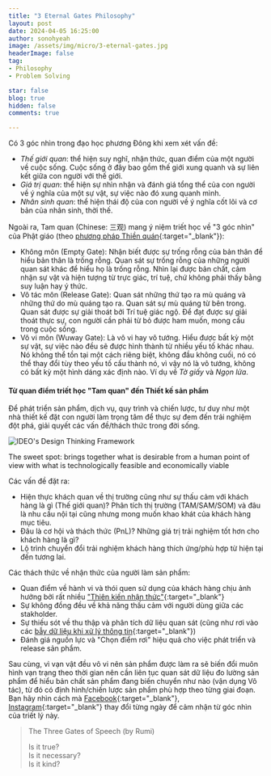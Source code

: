 ```yaml
---
title: "3 Eternal Gates Philosophy"
layout: post
date: 2024-04-05 16:25:00
author: sonohyeah
image: /assets/img/micro/3-eternal-gates.jpg
headerImage: false
tag:
- Philosophy
- Problem Solving

star: false
blog: true
hidden: false
comments: true

---
```

Có 3 góc nhìn trong đạo học phương Đông khi xem xét vấn đề:
- *Thế giới quan*: thể hiện suy nghĩ, nhận thức, quan điểm của một người về cuộc sống. Cuộc sống ở đây bao gồm thế giới xung quanh và sự liên kết giữa con người với thế giới.
- *Giá trị quan*: thể hiện sự nhìn nhận và đánh giá tổng thể của con người về ý nghĩa của một sự vật, sự việc nào đó xung quanh mình.
- *Nhân sinh quan*: thể hiện thái độ của con người về ý nghĩa cốt lõi và cơ bản của nhân sinh, thời thế.

Ngoài ra, Tam quan (Chinese: 三观) mang ý niệm triết học về "3 góc nhìn" của Phật giáo (theo [phương pháp Thiền quán](https://thuvienhoasen.org/a4716/tam-giai-thoat-mon){:target="_blank"}):	
- Không môn (Empty Gate): Nhận biết được sự trống rỗng của bản thân để hiểu bản thân là trống rỗng. Quan sát sự trống rỗng của những người quan sát khác để hiểu họ là trống rỗng. Nhìn lại được bản chất, cảm nhận sự vật và hiện tượng từ trực giác, trí tuệ, chứ không phải thấy bằng suy luận hay ý thức.
- Vô tác môn (Release Gate): Quan sát những thứ tạo ra mù quáng và những thứ do mù quáng tạo ra. Quan sát sự mù quáng từ bên trong. Quan sát được sự giải thoát bởi Trí tuệ giác ngộ. Để đạt được sự giải thoát thực sự, con người cần phải từ bỏ được ham muốn, mong cầu trong cuộc sống.
- Vô vi môn (Wuway Gate): Là vô vi hay vô tướng. Hiểu được bất kỳ một sự vật, sự việc nào đều sẽ được hình thành từ nhiều yếu tố khác nhau. Nó không thể tồn tại một cách riêng biệt, không đầu không cuối, nó có thể thay đổi tùy theo yếu tố cấu thành nó, vì vậy nó là vô tướng, không có bất kỳ một hình dáng xác định nào. Ví dụ về *Tờ giấy* và *Ngọn lửa*.

#### Từ quan điểm triết học "Tam quan" đến Thiết kế sản phẩm

Để phát triển sản phẩm, dịch vụ, quy trình và chiến lược, tư duy như một nhà thiết kế đặt con người làm trọng tâm để thực sự đem đến trải nghiệm đột phá, giải quyết các vấn đề/thách thức trong đời sống.

![IDEO's Design Thinking Framework](https://designthinking-ideo-com.s3.amazonaws.com/assets/images/DT-3-Design_Thinking.svg)
<figcaption>The sweet spot: brings together what is desirable from a human point of view with what is technologically feasible and economically viable</figcaption>

Các vấn đề đặt ra:
- Hiện thực khách quan về thị trường cũng như sự thấu cảm với khách hàng là gì (Thế giới quan)? Phân tích thị trường (TAM/SAM/SOM) và đâu là nhu cầu nội tại cũng nhưng mong muốn khao khát của khách hàng mục tiêu.
- Đâu là cơ hội và thách thức (PnL)? Những giá trị trải nghiệm tốt hơn cho khách hàng là gì?
- Lộ trình chuyển đổi trải nghiệm khách hàng thích ứng/phù hợp từ hiện tại đến tương lai.

Các thách thức về nhận thức của người làm sản phẩm:
- Quan điểm về hành vi và thói quen sử dụng của khách hàng chịu ảnh hưởng bởi rất nhiều ["Thiên kiến nhận thức"](https://uxplanet.org/top-10-cognitive-biases-in-product-design-00cc12703c02){:target="_blank"}
- Sự không đồng đều về khả năng thấu cảm với người dùng giữa các stakholder. 
- Sự thiếu sót về thu thập và phân tích dữ liệu quan sát (cũng như rơi vào các [bẫy dữ liệu khi xử lý thông tin](https://thebeautifultruth.org/world/what-is-data-bias/){:target="_blank"})
- Đánh giá nguồn lực và "Chọn điểm rơi" hiệu quả cho việc phát triển và release sản phẩm.

Sau cùng, vì vạn vật đều vô vi nên sản phẩm được làm ra sẽ biến đổi muôn hình vạn trạng theo thời gian nên cần liên tục quan sát dữ liệu đo lường sản phẩm để hiểu bản chất sản phẩm đang biến chuyển như nào (vận dụng Vô tác), từ đó có định hình/chiến lược sản phẩm phù hợp theo từng giai đoạn.
Bạn hãy nhìn cách mà [Facebook](https://www.officetimeline.com/blog/facebook-history-timeline){:target="_blank"}, [Instagram](https://www.big3.sg/blog/a-brief-history-of-instagram-and-its-rise-to-popularity){:target="_blank"} thay đổi từng ngày để cảm nhận từ góc nhìn của triết lý này.

> The Three Gates of Speech (by Rumi)
>
> Is it true?  
> Is it necessary?  
> Is it kind?
